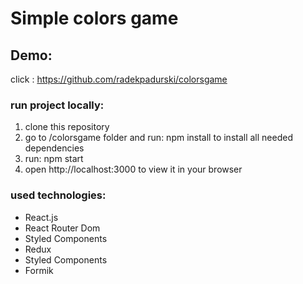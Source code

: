 # Simple colors game

## Demo:

click : https://github.com/radekpadurski/colorsgame

### run project locally:

1. clone this repository
2. go to /colorsgame folder and run: npm install to install all needed dependencies
3. run: npm start
4. open http://localhost:3000 to view it in your browser

### used technologies:

- React.js
- React Router Dom
- Styled Components
- Redux
- Styled Components
- Formik
